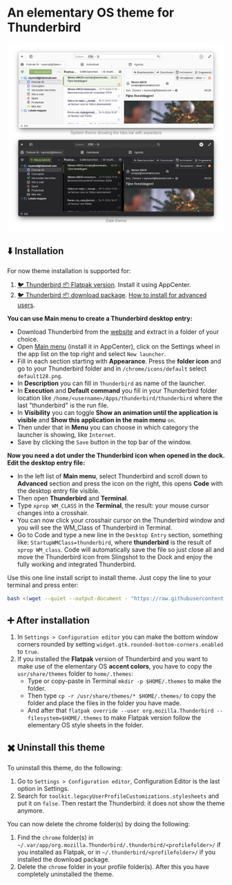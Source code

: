 # An elementary OS theme for Thunderbird

![Screenshot](TB_eos8_style_update.png)

## ⬇️ Installation

For now theme installation is supported for:

1. [🐦 Thunderbird 📦 Flatpak version](https://flathub.org/apps/details/org.mozilla.Thunderbird). Install it using AppCenter.
2. [🐦 Thunderbird 📦 download package](https://www.thunderbird.net/en-US/). [How to install for advanced users](https://support.mozilla.org/en-US/kb/installing-thunderbird-linux?redirectslug=installing-thunderbird-ubuntu-linux&redirectlocale=en-US#w_installing-thunderbird-manually-for-advanced-users).

**You can use Main menu to create a Thunderbird desktop entry:**
- Download Thunderbird from the [website](https://www.thunderbird.net/en-US/) and extract in a folder of your choice.
- Open [Main menu](https://flathub.org/apps/page.codeberg.libre_menu_editor.LibreMenuEditor) (install it in AppCenter), click on the Settings wheel in the app list on the top right and select `New launcher`.
- Fill in each section starting with **Appearance**. Press the **folder icon** and go to your Thunderbird folder and in `/chrome/icons/default` select `default128.png`.
- In **Description** you can fill in `Thunderbird` as name of the launcher.
- In **Execution** and **Default command** you fill in your Thunderbird folder location like `/home/<username>/Apps/thunderbird/thunderbird` where the last "thunderbird" is the run file.
- In **Visibility** you can toggle **Show an animation until the application is visible** and **Show this application in the main menu** `on`.
- Then under that in **Menu** you can choose in which category the launcher is showing, like `Internet`.
- Save by clicking the `Save` button in the top bar of the window.

**Now you need a dot under the Thunderbird icon when opened in the dock. Edit the desktop entry file:**
- In the left list of **Main menu**, select Thunderbird and scroll down to **Advanced** section and press the icon on the right, this opens **Code** with the desktop entry file visible.
- Then open **Thunderbird** and **Terminal**.
- Type `xprop WM_CLASS` in the **Terminal**, the result: your mouse cursor changes into a crosshair.
- You can now click your crosshair cursor on the Thunderbird window and you will see the WM_Class of Thunderbird in Terminal.
- Go to Code and type a new line in the `Desktop Entry` section, something like: `StartupWMClass=thunderbird`, where **thunderbird** is the result of `xprop WM_class`. Code will automatically save the file so just close all and move the Thunderbird icon from Slingshot to the Dock and enjoy the fully working and integrated Thunderbird.

Use this one line install script to install theme. Just copy the line to your terminal and press enter:

```bash
bash <(wget --quiet --output-document - "https://raw.githubusercontent.com/Zonnev/elementaryos-thunderbird-theme/main/install.sh")
```

## ➕ After installation

1. In `Settings > Configuration editor` you can make the bottom window corners rounded by setting `widget.gtk.rounded-bottom-corners.enabled` to `true`.
2. If you installed the **Flatpak** version of Thunderbird and you want to make use of the elementary OS **accent colors**, you have to copy the `usr/share/themes` folder to `home/.themes`:
   - Type or copy-paste in Terminal `mkdir -p $HOME/.themes` to make the folder.
   - Then type `cp -r /usr/share/themes/* $HOME/.themes/` to copy the folder and place the files in the folder you have made.
   - And after that `flatpak override --user org.mozilla.Thunderbird --filesystem=$HOME/.themes` to make Flatpak version follow the elementary OS style sheets in the folder.

## ✖️ Uninstall this theme

To uninstall this theme, do the following:
1. Go to `Settings > Configuration editor`, Configuration Editor is the last option in Settings.
2. Search for `toolkit.legacyUserProfileCustomizations.stylesheets` and put it on `false`. Then restart the Thunderbird: it does not show the theme anymore.

You can now delete the chrome folder(s) by doing the following:
1. Find the `chrome` folder(s) in `~/.var/app/org.mozilla.Thunderbird/.thunderbird/<profilefolder>/` if you installed as Flatpak, or in `~/.thunderbird/<profilefolder>/` if you installed the download package.
2. Delete the `chrome` folder in your profile folder(s). After this you have completely uninstalled the theme.

